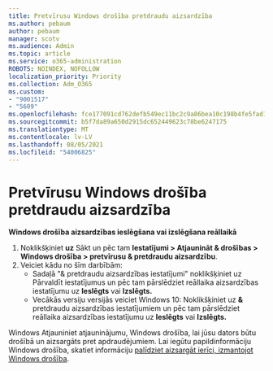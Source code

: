 ```yaml
---
title: Pretvīrusu Windows drošība pretdraudu aizsardzība
ms.author: pebaum
author: pebaum
manager: scotv
ms.audience: Admin
ms.topic: article
ms.service: o365-administration
ROBOTS: NOINDEX, NOFOLLOW
localization_priority: Priority
ms.collection: Adm_O365
ms.custom:
- "9001517"
- "5609"
ms.openlocfilehash: fce177091cd762defb549ec11bc2c9a86bea10c198b4fe5fad17c128379f2a8a
ms.sourcegitcommit: b5f7da89a650d2915dc652449623c78be6247175
ms.translationtype: MT
ms.contentlocale: lv-LV
ms.lasthandoff: 08/05/2021
ms.locfileid: "54006825"
---
```

# <a name="use-windows-security-for-virus-and-threat-protection"></a>Pretvīrusu Windows drošība pretdraudu aizsardzība

**Windows drošība aizsardzības ieslēgšana vai izslēgšana reāllaikā**

1. Noklikšķiniet **uz** Sākt un pēc tam **Iestatījumi > Atjaunināt & drošības > Windows drošība > pretvīrusu & pretdraudu aizsardzību**.
2. Veiciet kādu no šīm darbībām:
    - Sadaļā "& pretdraudu aizsardzības iestatījumi" noklikšķiniet uz Pārvaldīt  iestatījumus un pēc tam pārslēdziet reāllaika aizsardzības iestatījumu uz **Ieslēgts** vai **Izslēgts.**
    - Vecākās versiju versijās veiciet Windows 10: Noklikšķiniet uz **&** pretdraudu  aizsardzības iestatījumiem un pēc tam pārslēdziet reāllaika aizsardzības iestatījumu uz **Ieslēgts** vai **Izslēgts.**

Windows Atjauniniet atjauninājumu, Windows drošība, lai jūsu dators būtu drošībā un aizsargāts pret apdraudējumiem. Lai iegūtu papildinformāciju Windows drošība, skatiet informāciju [palīdziet aizsargāt ierīci, izmantojot Windows drošība](https://support.microsoft.com/help/17464/windows-10-help-protect-my-device-with-windows-security).

